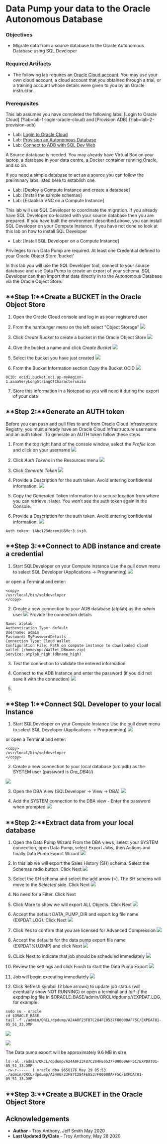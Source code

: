 # Data Pump your data to the Oracle Autonomous Database

### Objectives

-   Migrate data from a source database to the Oracle Autonomous Database using SQL Developer

### Required Artifacts

-   The following lab requires an <a href="https://www.oracle.com/cloud/free/" target="\_blank">Oracle Cloud account</a>. You may use your own cloud account, a cloud account that you obtained through a trial, or a training account whose details were given to you by an Oracle instructor.

### Prerequisites
This lab assumes you have completed the following labs:
[Login to Oracle Cloud] (?lab=lab-1-login-oracle-cloud) and [Provision ADB] (?lab=lab-2-provision-adb)
* Lab: [Login to Oracle Cloud](https://oracle.github.io/learning-library/data-management-library/autonomous-database/shared/workshops/livelabs-overview/?lab=lab-1-login-oracle-cloud)
* Lab: [Provision an Autonomous Database](https://oracle.github.io/learning-library/data-management-library/autonomous-database/shared/workshops/livelabs-overview/?lab=lab-2-provision-adb)
* Lab: [Connect to ADB with SQL Dev Web](https://oracle.github.io/learning-library/developer-library/rest-services-for-adb/livelabs/?lab=lab-3-connect-to-adb-with-sql-dev-web)

A Source database is needed. You may already have Virtual Box on your laptop, a database in your data centre, a Docker container running Oracle, and so on.

If you need a simple database to act as a source you can follow the preliminary labs listed here to establish one.
* Lab: [Deploy a Compute Instance and create a database]
* Lab: [Install the sample schemas]
* Lab: [Establish VNC on a Compute Instance]

This lab will use SQL Developer to coordinate the migration. If you already have SQL Developer co-located with your source database then you are prepared. If you have built the environment described above, you can install SQL Developer on your Compute Instance. If you have not done so look at this lab on how to install SQL Developer
* Lab: [Install SQL Developer on a Compute Instance]

Privileges to run Data Pump are required.
At least one Credential defined to your Oracle Object Store ‘bucket’

In this lab you will use the SQL Developer tool, connect to your source database and use Data Pump to create an export of your schema. SQL Developer can then import that data directly in to the Autonomous Database via the Oracle Object Store.

## **Step 1:**Create a BUCKET in the Oracle Object Store
1. Open the Oracle Cloud console and log in as your registered user
2. From the hamburger menu on the left select "Object Storage"
![](../../images/create_object_storage_1.png)

3. Click *Create Bucket* to create a bucket in the Oracle Object Store
![](../../images/create_object_storage_2.png)

4. Give the bucket a name and click *Create Bucket*
![](../../images/create_object_storage_3.png)

5. Select the bucket you have just created
![](../../images/create_object_storage_4.png)

6. From the Bucket Information section *Copy* the Bucket OCID
![](../../images/create_object_storage_5.png)

````
OCID: ocid1.bucket.oc1.ap-myRegion-1.aaaaVeryLongStringOfCharactersmi5a
````
7. Store this information in a Notepad as you will need it during the export of your data

## **Step 2:**Generate an AUTH token
Before you can push and pull files to and from Oracle Cloud Infrastructure Registry, you must already have an Oracle Cloud Infrastructure username and an auth token. To generate an AUTH token follow these steps
1. From the top right hand of the console window, select the *Profile* icon and click on your username
![](../../images/create_auth_token_profile_1.png)

2. Click *Auth Tokens* in the Resources menu
![](../../images/create_auth_token_profile_2.png)

3. Click *Generate Token*
![](../../images/create_auth_token_profile_3.png)

4. Provide a Description for the auth token. Avoid entering confidential information.
![](../../images/create_auth_token_profile_4.png)

5. Copy the Generated Token information to a secure location from where you can retrieve it later. You won't see the auth token again in the Console.
4. Provide a Description for the auth token. Avoid entering confidential information.
![](../../images/create_auth_token_profile_5.png)

````
Auth token: )Abc123doremiU&Me:3.ixj0.
````
## **Step 3:**Connect to ADB instance and create a credential
1. Start SQLDeveloper on your Compute instance
Use the pull down menu to select SQL Developer (Applications -> Programming)
![](../../images/SQLDeveloper_start_menu.png)

or open a Terminal and enter:
````
<copy>
/usr/local/bin/sqldeveloper
</copy>
````
2. Create a new connection to your ADB database (atplab) as the *admin* user
![](../../images/SQLDeveloper_connect_ATP_1.png.png)
Provide the connection details
````
Name: atplab
Authentication Type: default
Username: admin
Password: MyPasswordDetails
Connection Type: Cloud Wallet
Configuration File: Path on compute instance to downloaded cloud wallet (/home/opc/Wallet_DBname.zip)
Service: atplab_high (dbname_high)
````
3. *Test* the connection to validate the entered information

4. Connect to the ADB Instance and enter the password (if you did not save it with the connection)
![](../../images/SQLDeveloper_connect_ATP_2.png.png)

5.

## **Step 1:**Connect SQL Developer to your local Instance
1. Start SQLDeveloper on your Compute Instance
Use the pull down menu to select SQL Developer (Applications -> Programming)
![](../../images/SQLDeveloper_start_menu.png)

or open a Terminal and enter:
````
<copy>
/usr/local/bin/sqldeveloper
</copy>
````
2. Create a new connection to your local database (orclpdb) as the SYSTEM user (password is *Ora_DB4U*)

![](../../images/SQLDeveloper_create_system_connection.png)

3. Open the DBA View (SQLDeveloper -> View -> DBA)
![](../../images/SQLDeveloper_view_DBA.png)

4. Add the SYSTEM connection to the DBA view - Enter the password when prompted
![](../../images/SQLDeveloper_DBA_system.png)

## **Step 2:**Extract data from your local database
1. Open the Data Pump Wizard
From the DBA views, select your SYSTEM connection, open Data Pump, select Export Jobs, then Actions and finally Data Pump Export Wizard
![](../../images/SQLDeveloper_data_pump_2.png)

2. In this lab we will export the Sales History (SH) schema. Select the Schemas radio button. Click Next
![](../../images/SQLDeveloper_data_pump_wizard_step_2.png)

3. Select the SH schema and select the add arrow (>). The SH schema will move to the *Selected* side. Click Next
![](../../images/SQLDeveloper_data_pump_wizard_step_3.png)

4. No need for a Filter. Click Next

5. Click More to show we will export ALL Objects. Click Next
![](../../images/SQLDeveloper_data_pump_wizard_step_5.png)

6. Accept the default DATA_PUMP_DIR and export log file name (EXPDAT.LOG). Click Next
![](../../images/SQLDeveloper_data_pump_wizard_step_6.png)

7. Click Yes to confirm that you are licensed for Advanced Compression
![](../../images/SQLDeveloper_data_pump_wizard_step_6a.png)

8. Accept the defaults for the data pump export file name (EXPDAT%U.DMP) and click Next
![](../../images/SQLDeveloper_data_pump_wizard_step_7.png)

9. CLick Next to indicate that job should be scheduled immediately
![](../../images/SQLDeveloper_data_pump_wizard_step_8.png)

10. Review the settings and click Finish to start the Data Pump Export
![](../../images/SQLDeveloper_data_pump_wizard_step_9.png)

11. Job will begin executing immediately
![](../../images/SQLDeveloper_data_pump_wizard_step_10.png)

12. Click Refresh symbol (2 blue arrows) to update job status (will eventually show NOT RUNNING)
or open a terminal and *tail -f* the expdmp log file in $ORACLE_BASE/admin/ORCL/dpdump/<Identifier>/EXPDAT<timestamp>.LOG, for example:
````
sudo su - oracle
cd $ORACLE_BASE
tail -f ./admin/ORCL/dpdump/A24A0F23F87C284FE0537F00000AFF5C/EXPDAT01-05_51_33.DMP
````
![](../../images/Datapump_export_log_tail.png)

![](../../images/SQLDeveloper_datapump_completed.png)

The Data pump export will be approximately 9.6 MB in size
````
ls -al ./admin/ORCL/dpdump/A24A0F23F87C284FE0537F00000AFF5C/EXPDAT01-05_51_33.DMP
-rw-r-----. 1 oracle dba 9650176 May 29 05:53 ./admin/ORCL/dpdump/A24A0F23F87C284FE0537F00000AFF5C/EXPDAT01-05_51_33.DMP
````

## **Step 3:**Create a BUCKET in the Oracle Object Store


## Acknowledgements

 - **Author** - Troy Anthony, Jeff Smith May 2020
 - **Last Updated By/Date** - Troy Anthony, May 28 2020

 
